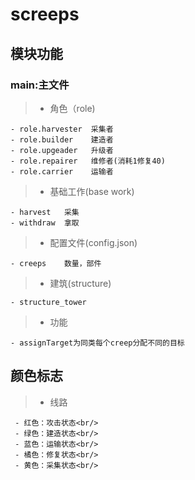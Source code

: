 # screeps

## 模块功能

### main:主文件

> - 角色（role)

    - role.harvester  采集者
    - role.builder    建造者
    - role.upgeader   升级者
    - role.repairer   维修者(消耗1修复40)
    - role.carrier    运输者

> - 基础工作(base work)

    - harvest   采集
    - withdraw  拿取

> - 配置文件(config.json)

    - creeps    数量，部件

> - 建筑(structure)

    - structure_tower

> - 功能

    - assignTarget为同类每个creep分配不同的目标

## 颜色标志

> - 线路

     - 红色：攻击状态<br/>
     - 绿色：建造状态<br/>
     - 蓝色：运输状态<br/>
     - 橘色：修复状态<br/>
     - 黄色：采集状态<br/>
